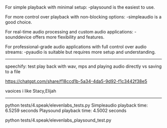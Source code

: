 
For simple playback with minimal setup: 
-playsound is the easiest to use.


For more control over playback with non-blocking options: 
-simpleaudio is a good choice.


For real-time audio processing and custom audio applications: 
-sounddevice offers more flexibility and features.


For professional-grade audio applications with full control over audio streams: 
-pyaudio is suitable but requires more setup and understanding.





-------------------------------------------------------------------------------------------------------------------------------------------------------------



speechify:  test play back with wav, mps and playing audio directly vs saving to a file

https://chatgpt.com/share/f18ccd1b-5a34-4da5-9d92-f1c3442f38e5

vaoices i like Stacy,Elijah

-------------------------------------------------------------------------------------------------------------------------------------------------------------


python tests/4.speak/elevenlabs_tests.py 
    Simpleaudio playback time: 6.5259 seconds
    Playsound playback time: 4.5002 seconds

python tests/4.speak/elevenlabs_playsound_test.py 